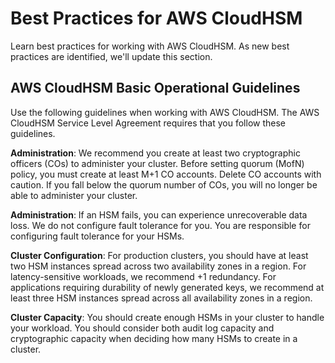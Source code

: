 # Best Practices for AWS CloudHSM<a name="best-practices"></a>

Learn best practices for working with AWS CloudHSM\. As new best practices are identified, we'll update this section\.

## AWS CloudHSM Basic Operational Guidelines<a name="base-operations"></a>

Use the following guidelines when working with AWS CloudHSM\. The AWS CloudHSM Service Level Agreement requires that you follow these guidelines\.

**Administration**: We recommend you create at least two cryptographic officers \(COs\) to administer your cluster\. Before setting quorum \(MofN\) policy, you must create at least M\+1 CO accounts\. Delete CO accounts with caution\. If you fall below the quorum number of COs, you will no longer be able to administer your cluster\.

**Administration**: If an HSM fails, you can experience unrecoverable data loss\. We do not configure fault tolerance for you\. You are responsible for configuring fault tolerance for your HSMs\.

**Cluster Configuration**: For production clusters, you should have at least two HSM instances spread across two availability zones in a region\. For latency\-sensitive workloads, we recommend \+1 redundancy\. For applications requiring durability of newly generated keys, we recommend at least three HSM instances spread across all availability zones in a region\.

**Cluster Capacity**: You should create enough HSMs in your cluster to handle your workload\. You should consider both audit log capacity and cryptographic capacity when deciding how many HSMs to create in a cluster\.